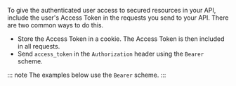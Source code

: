 To give the authenticated user access to secured resources in your API, include the user's Access Token in the requests you send to your API. 
There are two common ways to do this. 
* Store the Access Token in a cookie. The Access Token is then included in all requests. 
* Send `access_token` in the `Authorization` header using the `Bearer` scheme. 

::: note
The examples below use the `Bearer` scheme.
:::